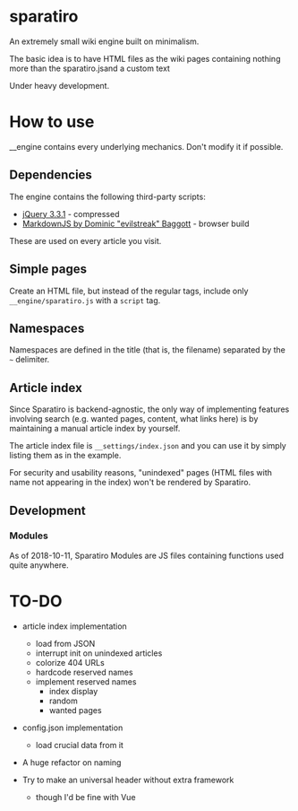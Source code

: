 # sparatiro
An extremely small wiki engine built on minimalism.

The basic idea is to have HTML files as the wiki pages containing nothing more than the sparatiro.jsand a custom text

Under heavy development.

# How to use

__engine contains every underlying mechanics. Don't modify it if possible.

## Dependencies

The engine contains the following third-party scripts:

* [jQuery 3.3.1](https://jquery.com/) - compressed
* [MarkdownJS by Dominic "evilstreak" Baggott](https://github.com/evilstreak/markdown-js) - browser build

These are used on every article you visit.

## Simple pages

Create an HTML file, but instead of the regular tags, include only `__engine/sparatiro.js` with a `script` tag.

## Namespaces

Namespaces are defined in the title (that is, the filename) separated by the `~` delimiter.

## Article index

Since Sparatiro is backend-agnostic, the only way of implementing features involving search (e.g. wanted pages, content, what links here) is by maintaining a manual article index by yourself.

The article index file is `__settings/index.json` and you can use it by simply listing them as in the example.

For security and usability reasons, "unindexed" pages (HTML files with name not appearing in the index) won't be rendered by Sparatiro.

## Development

### Modules

As of 2018-10-11, Sparatiro Modules are JS files containing functions used quite anywhere.

# TO-DO

* article index implementation
    * load from JSON
    * interrupt init on unindexed articles
    * colorize 404 URLs
    * hardcode reserved names
    * implement reserved names
        * index display
        * random
        * wanted pages

* config.json implementation
    * load crucial data from it

* A huge refactor on naming

* Try to make an universal header without extra framework
    * though I'd be fine with Vue